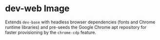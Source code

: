 # dev-web Image

Extends `dev-base` with headless browser dependencies (fonts and Chrome runtime libraries) and pre-seeds the Google Chrome apt repository for faster provisioning by the `chrome-cdp` feature.
